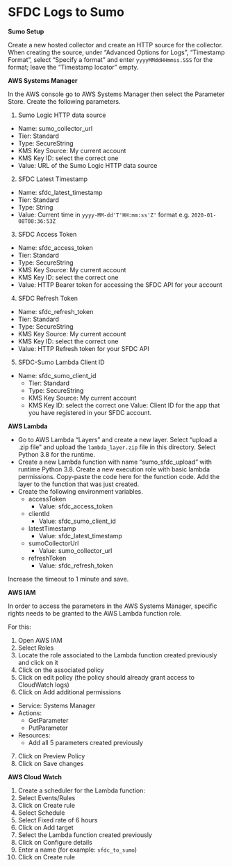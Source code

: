 # SFDC Logs to Sumo

**Sumo Setup**

Create a new hosted collector and create an HTTP source for the collector. When creating the source, under “Advanced Options for Logs”, “Timestamp Format”, select “Specify a format” and enter `yyyyMMddHHmmss.SSS` for the format; leave the “Timestamp locator” empty.

**AWS Systems Manager**

In the AWS console go to AWS Systems Manager then select the Parameter Store. Create the following parameters.

1. Sumo Logic HTTP data source
  * Name: sumo_collector_url
  * Tier: Standard
  * Type: SecureString
  * KMS Key Source: My current account
  * KMS Key ID: select the correct one
  * Value: URL of the Sumo Logic HTTP data source

2. SFDC Latest Timestamp
  * Name: sfdc_latest_timestamp
  * Tier: Standard
  * Type: String
  * Value: Current time in `yyyy-MM-dd'T'HH:mm:ss'Z'` format e.g. `2020-01-08T08:36:53Z`

3. SFDC Access Token
  * Name: sfdc_access_token
  * Tier: Standard
  * Type: SecureString
  * KMS Key Source: My current account
  * KMS Key ID: select the correct one
  * Value: HTTP Bearer token for accessing the SFDC API for your account

4. SFDC Refresh Token
  * Name: sfdc_refresh_token
  * Tier: Standard
  * Type: SecureString
  * KMS Key Source: My current account
  * KMS Key ID: select the correct one
  * Value: HTTP Refresh token for your SFDC API


5. SFDC-Sumo Lambda Client ID
* Name: sfdc_sumo_client_id
  * Tier: Standard
  * Type: SecureString
  * KMS Key Source: My current account
  * KMS Key ID: select the correct one
  Value: Client ID for the app that you have registered in your SFDC account.

**AWS Lambda**

* Go to AWS Lambda “Layers” and create a new layer. Select “upload a .zip file” and upload the `lambda_layer.zip` file in this directory. Select Python 3.8 for the runtime. 
* Create a new Lambda function with name “sumo_sfdc_upload” with runtime Python 3.8. Create a new execution role with basic lambda permissions. Copy-paste the code here for the function code. Add the layer to the function that was just created.
* Create the following environment variables.
  * accessToken
    * Value: sfdc_access_token
  * clientId
    * Value: sfdc_sumo_client_id
  * latestTimestamp
    * Value: sfdc_latest_timestamp
  * sumoCollectorUrl
    * Value: sumo_collector_url
  * refreshToken
    * Value: sfdc_refresh_token
    
Increase the timeout to 1 minute and save.

**AWS IAM**

In order to access the parameters in the AWS Systems Manager, specific rights needs to be granted to the AWS Lambda function role.

For this:
1. Open AWS IAM
2. Select Roles
3. Locate the role associated to the Lambda function created previously and click on it
4. Click on the associated policy
5. Click on edit policy (the policy should already grant access to CloudWatch logs)
6. Click on Add additional permissions
  * Service: Systems Manager
  * Actions: 
    * GetParameter
    * PutParameter
  * Resources: 
    * Add all 5 parameters created previously
7. Click on Preview Policy
8. Click on Save changes

**AWS Cloud Watch**
1. Create a scheduler for the Lambda function:
2. Select Events/Rules
3. Click on Create rule
4. Select Schedule
5. Select Fixed rate of 6 hours
6. Click on Add target
7. Select the Lambda function created previously
8. Click on Configure details
9. Enter a name (for example: `sfdc_to_sumo`)
10. Click on Create rule

